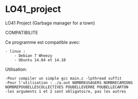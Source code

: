 LO41_project
============

LO41 Project (Garbage manager for a town)

COMPATIBILITE

Ce programme est compatible avec:

    - linux :
        - Debian 7 Wheezy
        - Ubuntu 14.04 et 14.10

Utilisation:

    -Pour compiler un simple gcc main.c -lpthread suffit
    -Pour l'utilisation : ./a.out NOMBREUSAGERS NOMBRECAMIONS NOMBREPOUBELLESCOLLECTIVES POUBELLEVERRE POUBELLECARTON
    -les arguments 1 et 2 sont obligatoire, pas les autres
